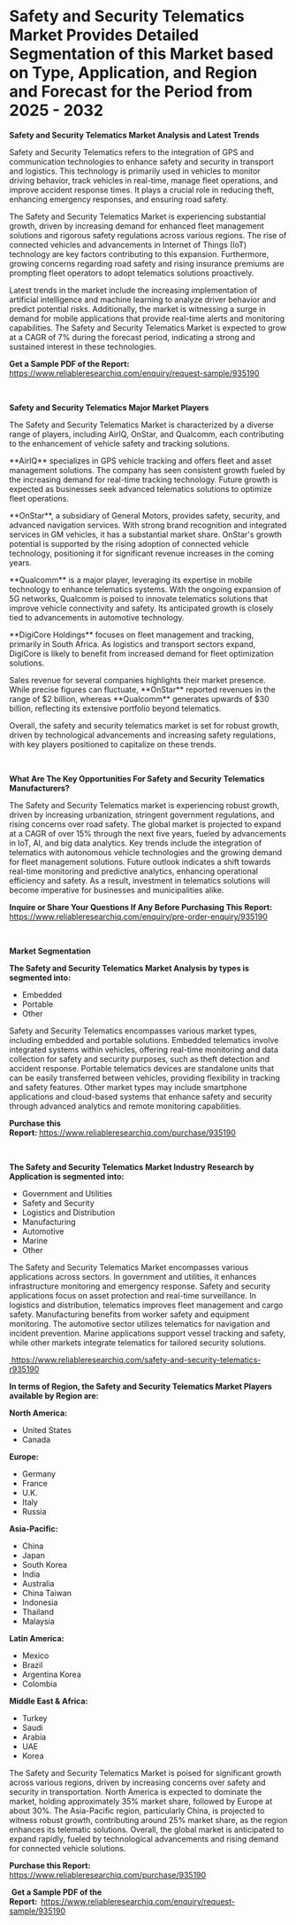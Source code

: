 <p><h1>Safety and Security Telematics Market Provides Detailed Segmentation of this Market based on Type, Application, and Region and Forecast for the Period from 2025 - 2032</h1></p><p><strong>Safety and Security Telematics Market Analysis and Latest Trends</strong></p>
<p><p>Safety and Security Telematics refers to the integration of GPS and communication technologies to enhance safety and security in transport and logistics. This technology is primarily used in vehicles to monitor driving behavior, track vehicles in real-time, manage fleet operations, and improve accident response times. It plays a crucial role in reducing theft, enhancing emergency responses, and ensuring road safety.</p><p>The Safety and Security Telematics Market is experiencing substantial growth, driven by increasing demand for enhanced fleet management solutions and rigorous safety regulations across various regions. The rise of connected vehicles and advancements in Internet of Things (IoT) technology are key factors contributing to this expansion. Furthermore, growing concerns regarding road safety and rising insurance premiums are prompting fleet operators to adopt telematics solutions proactively.</p><p>Latest trends in the market include the increasing implementation of artificial intelligence and machine learning to analyze driver behavior and predict potential risks. Additionally, the market is witnessing a surge in demand for mobile applications that provide real-time alerts and monitoring capabilities. The Safety and Security Telematics Market is expected to grow at a CAGR of 7% during the forecast period, indicating a strong and sustained interest in these technologies.</p></p>
<p><strong>Get a Sample PDF of the Report:&nbsp;</strong> <a href="https://www.reliableresearchiq.com/enquiry/request-sample/935190?utm_campaign=3191&utm_medium=2&utm_source=Github&utm_content=ia&utm_term=18042025&utm_id=safety-and-security-telematics">https://www.reliableresearchiq.com/enquiry/request-sample/935190</a></p>
<p>&nbsp;</p>
<p><strong>Safety and Security Telematics Major Market Players</strong></p>
<p><p>The Safety and Security Telematics Market is characterized by a diverse range of players, including AirIQ, OnStar, and Qualcomm, each contributing to the enhancement of vehicle safety and tracking solutions. </p><p>**AirIQ** specializes in GPS vehicle tracking and offers fleet and asset management solutions. The company has seen consistent growth fueled by the increasing demand for real-time tracking technology. Future growth is expected as businesses seek advanced telematics solutions to optimize fleet operations.</p><p>**OnStar**, a subsidiary of General Motors, provides safety, security, and advanced navigation services. With strong brand recognition and integrated services in GM vehicles, it has a substantial market share. OnStar's growth potential is supported by the rising adoption of connected vehicle technology, positioning it for significant revenue increases in the coming years.</p><p>**Qualcomm** is a major player, leveraging its expertise in mobile technology to enhance telematics systems. With the ongoing expansion of 5G networks, Qualcomm is poised to innovate telematics solutions that improve vehicle connectivity and safety. Its anticipated growth is closely tied to advancements in automotive technology.</p><p>**DigiCore Holdings** focuses on fleet management and tracking, primarily in South Africa. As logistics and transport sectors expand, DigiCore is likely to benefit from increased demand for fleet optimization solutions.</p><p>Sales revenue for several companies highlights their market presence. While precise figures can fluctuate, **OnStar** reported revenues in the range of $2 billion, whereas **Qualcomm** generates upwards of $30 billion, reflecting its extensive portfolio beyond telematics. </p><p>Overall, the safety and security telematics market is set for robust growth, driven by technological advancements and increasing safety regulations, with key players positioned to capitalize on these trends.</p></p>
<p>&nbsp;</p>
<p><strong>What Are The Key Opportunities For Safety and Security Telematics Manufacturers?</strong></p>
<p><p>The Safety and Security Telematics market is experiencing robust growth, driven by increasing urbanization, stringent government regulations, and rising concerns over road safety. The global market is projected to expand at a CAGR of over 15% through the next five years, fueled by advancements in IoT, AI, and big data analytics. Key trends include the integration of telematics with autonomous vehicle technologies and the growing demand for fleet management solutions. Future outlook indicates a shift towards real-time monitoring and predictive analytics, enhancing operational efficiency and safety. As a result, investment in telematics solutions will become imperative for businesses and municipalities alike.</p></p>
<p><strong>Inquire or Share Your Questions If Any Before Purchasing This Report:</strong> <a href="https://www.reliableresearchiq.com/enquiry/pre-order-enquiry/935190?utm_campaign=3191&utm_medium=2&utm_source=Github&utm_content=ia&utm_term=18042025&utm_id=safety-and-security-telematics">https://www.reliableresearchiq.com/enquiry/pre-order-enquiry/935190</a></p>
<p>&nbsp;</p>
<p><strong>Market Segmentation</strong></p>
<p><strong>The Safety and Security Telematics Market Analysis by types is segmented into:</strong></p>
<p><ul><li>Embedded</li><li>Portable</li><li>Other</li></ul></p>
<p><p>Safety and Security Telematics encompasses various market types, including embedded and portable solutions. Embedded telematics involve integrated systems within vehicles, offering real-time monitoring and data collection for safety and security purposes, such as theft detection and accident response. Portable telematics devices are standalone units that can be easily transferred between vehicles, providing flexibility in tracking and safety features. Other market types may include smartphone applications and cloud-based systems that enhance safety and security through advanced analytics and remote monitoring capabilities.</p></p>
<p><strong>Purchase this Report:&nbsp;</strong><a href="https://www.reliableresearchiq.com/purchase/935190?utm_campaign=3191&utm_medium=2&utm_source=Github&utm_content=ia&utm_term=18042025&utm_id=safety-and-security-telematics">https://www.reliableresearchiq.com/purchase/935190</a></p>
<p>&nbsp;</p>
<p><strong>The Safety and Security Telematics Market Industry Research by Application is segmented into:</strong></p>
<p><ul><li>Government and Utilities</li><li>Safety and Security</li><li>Logistics and Distribution</li><li>Manufacturing</li><li>Automotive</li><li>Marine</li><li>Other</li></ul></p>
<p><p>The Safety and Security Telematics Market encompasses various applications across sectors. In government and utilities, it enhances infrastructure monitoring and emergency response. Safety and security applications focus on asset protection and real-time surveillance. In logistics and distribution, telematics improves fleet management and cargo safety. Manufacturing benefits from worker safety and equipment monitoring. The automotive sector utilizes telematics for navigation and incident prevention. Marine applications support vessel tracking and safety, while other markets integrate telematics for tailored security solutions.</p></p>
<p><a href="https://www.reliableresearchiq.com/safety-and-security-telematics-r935190?utm_campaign=3191&utm_medium=2&utm_source=Github&utm_content=ia&utm_term=18042025&utm_id=safety-and-security-telematics">&nbsp;https://www.reliableresearchiq.com/safety-and-security-telematics-r935190</a></p>
<p><strong>In terms of Region, the Safety and Security Telematics Market Players available by Region are:</strong></p>
<p>
    <p> <strong> North America: </strong>
        <ul>
            <li>United States</li>
            <li>Canada</li>
        </ul>
        </p> 
    <p> <strong> Europe: </strong>
        <ul>
            <li>Germany</li>
            <li>France</li>
            <li>U.K.</li>
            <li>Italy</li>
            <li>Russia</li>
        </ul>
        </p> 
    <p> <strong> Asia-Pacific: </strong>
        <ul>
            <li>China</li>
            <li>Japan</li>
            <li>South Korea</li>
            <li>India</li>
            <li>Australia</li>
            <li>China Taiwan</li>
            <li>Indonesia</li>
            <li>Thailand</li>
            <li>Malaysia</li>
        </ul>
        </p> 
    <p> <strong> Latin America: </strong>
        <ul>
            <li>Mexico</li>
            <li>Brazil</li>
            <li>Argentina Korea</li>
            <li>Colombia</li>
        </ul>
        </p> 
    <p> <strong> Middle East & Africa: </strong>
        <ul>
            <li>Turkey</li>
            <li>Saudi</li>
            <li>Arabia</li>
            <li>UAE</li>
            <li>Korea</li>
        </ul>
    </p>
    </p>
<p><p>The Safety and Security Telematics Market is poised for significant growth across various regions, driven by increasing concerns over safety and security in transportation. North America is expected to dominate the market, holding approximately 35% market share, followed by Europe at about 30%. The Asia-Pacific region, particularly China, is projected to witness robust growth, contributing around 25% market share, as the region enhances its telematic solutions. Overall, the global market is anticipated to expand rapidly, fueled by technological advancements and rising demand for connected vehicle solutions.</p></p>
<p><strong>Purchase this Report: </strong><a href="https://www.reliableresearchiq.com/purchase/935190?utm_campaign=3191&utm_medium=2&utm_source=Github&utm_content=ia&utm_term=18042025&utm_id=safety-and-security-telematics">https://www.reliableresearchiq.com/purchase/935190</a></p>
<p>&nbsp;<strong>Get a Sample PDF of the Report:&nbsp;&nbsp;</strong><a href="https://www.reliableresearchiq.com/enquiry/request-sample/935190?utm_campaign=3191&utm_medium=2&utm_source=Github&utm_content=ia&utm_term=18042025&utm_id=safety-and-security-telematics">https://www.reliableresearchiq.com/enquiry/request-sample/935190</a></p>
<p><strong></strong></p>
<p><p></p><p></p><p></p></p>